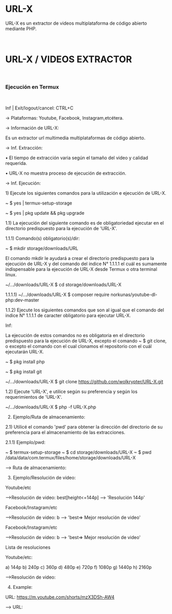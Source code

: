 # URL-X
URL-X es un extractor de videos multiplataforma de código abierto mediante PHP.

</br>
  <h1>URL-X / VIDEOS EXTRACTOR</h1></br>                         
<h3>Ejecución en Termux</h3><br>
 <p>Inf | Exit/logout/cancel: CTRL+C</p>                                  
</p>-> Plataformas: Youtube, Facebook, Instagram,etcétera.</p>

<p>-> Información de URL-X:</p>                                           
<p>Es un extractor url multimedia multiplataformas de código abierto.</p>

 <p>-> Inf. Extracción:</p>                   • El tiempo de extracción varia según el tamaño del video y calidad requerida.

• URL-X no muestra proceso de ejecución de extracción.                                                                             
<p>-> Inf. Ejecución:</p>                                                
 <p>1) Ejecute los siguientes comandos para la utilización e ejecución de URL-X.</p>

 <p>~ $ yes | termux-setup-storage</p>

 ~ $ yes | pkg update && pkg upgrade

1.1) La ejecución del siguiente comando es de obligatoriedad ejecutar en el directorio predispuesto para la ejecución de 'URL-X'.

1.1.1) Comando(s) obligatorio(s)/dir:

~ $ mkdir storage/downloads/URL

El comando mkdir le ayudará a crear el directorio predispuesto para la ejecución de URL-X y del comando del indice N° 1.1.1.1 el cuál es sumamente indispensable para la ejecución de URL-X desde Termux o otra terminal linux.

~/.../downloads/URL-X $ cd storage/downloads/URL-X

1.1.1.1) ~/.../downloads/URL-X $ composer require norkunas/youtube-dl-php:dev-master

1.1.2) Ejecute los siguientes comandos que son al igual que el comando del indice N° 1.1.1.1 de caracter obligatorio para ejecutar URL-X.

Inf:

La ejecución de estos comandos no es obligatoria en el directorio predispuesto para la ejecución de URL-X, excepto el comando ~ $ git clone, o excepto el comando con el cual clonamos el repositorio con el cuál ejecutarán URL-X.

 ~ $ pkg install php

 ~ $ pkg install git

 ~/.../downloads/URL-X $ git clone https://github.com/wolkrypter/URL-X.git

1.2) Ejecute 'URL-X', e utilice según su preferencia y según los requerimientos de 'URL-X'.

 ~/.../downloads/URL-X $ php -f URL-X.php

2) Ejemplo/Ruta de almacenamiento:

2.1) Utilicé el comando 'pwd' para obtener la dirección del directorio de su preferencia para el almacenamiento de las extracciones.

2.1.1) Ejemplo/pwd:

 ~ $ termux-setup-storage
 ~ $ cd storage/downloads/URL-X
 ~ $ pwd
/data/data/com.termux/files/home/storage/downloads/URL-X


 --> Ruta de almacenamiento:


3) Ejemplo/Resolución de video:

Youtube/etc

-->Resolución de video: best[height<=144p] --> 'Resolución 144p'

Facebook/Instagram/etc

-->Resolución de video: b --> 'best=> Mejor resolución de video'

Facebook/Instagram/etc

-->Resolución de video: b --> 'best=> Mejor resolución de video'

Lista de resoluciones

Youtube/etc:

a) 144p
b) 240p
c) 360p
d) 480p
e) 720p
f) 1080p
g) 1440p
h) 2160p



 -->Resolución de video:


 4) Example:

 URL: https://m.youtube.com/shorts/mzX3DSh-AW4


 --> URL:


